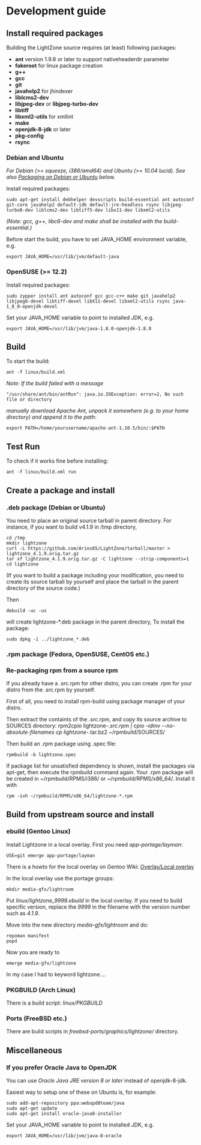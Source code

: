 # Development guide

## Install required packages
Building the LightZone source requires (at least) following packages:
- __ant__ version 1.9.8 or later to support nativeheaderdir parameter
- __fakeroot__ for linux package creation
- __g++__
- __gcc__
- __git__
- __javahelp2__ for jhindexer
- __liblcms2-dev__
- __libjpeg-dev__ or __libjpeg-turbo-dev__
- __libtiff__
- __libxml2-utils__ for xmllint
- __make__
- __openjdk-8-jdk__ or later
- __pkg-config__
- __rsync__

### Debian and Ubuntu
_For Debian (>= squeeze, i386/amd64) and Ubuntu (>= 10.04 lucid). See also [Packaging on Debian or Ubuntu](#packaging_deb) below._

Install required packages:

    sudo apt-get install debhelper devscripts build-essential ant autoconf git-core javahelp2 default-jdk default-jre-headless rsync libjpeg-turbo8-dev liblcms2-dev libtiff5-dev libx11-dev libxml2-utils

_(Note: gcc, g++, libc6-dev and make shall be installed with the build-essential.)_

Before start the build, you have to set JAVA_HOME environment variable, e.g.

    export JAVA_HOME=/usr/lib/jvm/default-java

### OpenSUSE (>= 12.2)
Install required packages:

    sudo zypper install ant autoconf gcc gcc-c++ make git javahelp2 libjpeg8-devel libtiff-devel libX11-devel libxml2-utils rsync java-1_8_0-openjdk-devel

Set your JAVA_HOME variable to point to installed JDK, e.g.

    export JAVA_HOME=/usr/lib/jvm/java-1.8.0-openjdk-1.8.0

## Build
To start the build:

    ant -f linux/build.xml

_Note: If the build failed with a message_

    "/usr/share/ant/bin/antRun": java.io.IOException: error=2, No such file or directory

_manually download Apache Ant, unpack it somewhere (e.g. to your home directory) and append it to the path:_

    export PATH=/home/yourusername/apache-ant-1.10.5/bin/:$PATH

## Test Run
To check if it works fine before installing:

    ant -f linux/build.xml run

## Create a package and install
### <a name="packaging_deb"/>.deb package (Debian or Ubuntu)
You need to place an original source tarball in parent directory.
For instance, if you want to build v4.1.9 in /tmp directory,

    cd /tmp
    mkdir lightzone
    curl -L https://github.com/Aries85/LightZone/tarball/master > lightzone_4.1.9.orig.tar.gz
    tar xf lightzone_4.1.9.orig.tar.gz -C lightzone --strip-components=1
    cd lightzone

(If you want to build a package including your modification, you need to create its source tarball by yourself and place the tarball in the parent directory of the source code.)

Then

    debuild -uc -us

will create lightzone-*.deb package in the parent directory,
To install the package:

    sudo dpkg -i ../lightzone_*.deb

### .rpm package (Fedora, OpenSUSE, CentOS etc.)
### Re-packaging rpm from a source rpm
If you already have a .src.rpm for other distro, you can create .rpm for your distro
from the .src.rpm by yourself.

First of all, you need to install rpm-build using package manager of your distro.

Then extract the containts of the .src.rpm, and copy its source archive to SOURCES
directory:
    rpm2cpio lightzone-*.src.rpm | cpio -idmv --no-absolute-filenames
    cp lightzone-*.tar.bz2 ~/rpmbuild/SOURCES/

Then build an .rpm package using .spec file:

    rpmbuild -b lightzone.spec

If package list for unsatisfied dependency is shown, install the packages via apt-get,
then execute the rpmbuild command again. Your .rpm package will be created in
~/rpmbuild/RPMS/i386/ or ~/rpmbuild/RPMS/x86_64/. Install it with

    rpm -ivh ~/rpmbuild/RPMS/x86_64/lightzone-*.rpm

## Build from upstream source and install
### ebuild (Gentoo Linux)
Install Lightzone in a local overlay. First you need _app-portage/layman_:

    USE=git emerge app-portage/layman

There is a howto for the local overlay on Gentoo Wiki:
[Overlay/Local overlay](https://wiki.gentoo.org/wiki/Overlay/Local_overlay)

In the local overlay use the portage groups:

    mkdir media-gfx/lightroom

Put _linux/lightzone_9999.ebuild_ in the local overlay.
If you need to build specific version, replace the _9999_ in the filename with the version number such as _4.1.9_.

Move into the new directory _media-gfx/lightroom_ and do:

    repoman manifest
    popd

Now you are ready to 

    emerge media-gfx/lightzone

In my case I had to keyword lightzone....

### PKGBUILD (Arch Linux)
There is a build script: _linux/PKGBUILD_

### Ports (FreeBSD etc.)
There are build scripts in _freebsd-ports/graphics/lightzone/_ directory.

## Miscellaneous
### If you prefer Oracle Java to OpenJDK
You can use _Oracle Java JRE version 8 or later_ instead of openjdk-8-jdk.

Easiest way to setup one of these on Ubuntu is, for example:

    sudo add-apt-repository ppa:webupd8team/java
    sudo apt-get update
    sudo apt-get install oracle-java8-installer

Set your JAVA_HOME variable to point to installed JDK, e.g.

    export JAVA_HOME=/usr/lib/jvm/java-8-oracle
